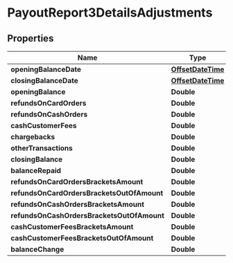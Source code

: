 
# PayoutReport3DetailsAdjustments

## Properties
Name | Type | Description | Notes
------------ | ------------- | ------------- | -------------
**openingBalanceDate** | [**OffsetDateTime**](OffsetDateTime.md) |  |  [optional]
**closingBalanceDate** | [**OffsetDateTime**](OffsetDateTime.md) |  |  [optional]
**openingBalance** | **Double** |  |  [optional]
**refundsOnCardOrders** | **Double** |  |  [optional]
**refundsOnCashOrders** | **Double** |  |  [optional]
**cashCustomerFees** | **Double** |  |  [optional]
**chargebacks** | **Double** |  |  [optional]
**otherTransactions** | **Double** |  |  [optional]
**closingBalance** | **Double** |  |  [optional]
**balanceRepaid** | **Double** |  |  [optional]
**refundsOnCardOrdersBracketsAmount** | **Double** |  |  [optional]
**refundsOnCardOrdersBracketsOutOfAmount** | **Double** |  |  [optional]
**refundsOnCashOrdersBracketsAmount** | **Double** |  |  [optional]
**refundsOnCashOrdersBracketsOutOfAmount** | **Double** |  |  [optional]
**cashCustomerFeesBracketsAmount** | **Double** |  |  [optional]
**cashCustomerFeesBracketsOutOfAmount** | **Double** |  |  [optional]
**balanceChange** | **Double** |  |  [optional]



